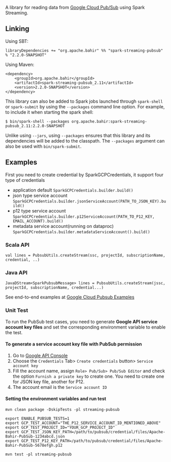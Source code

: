 A library for reading data from [Google Cloud Pub/Sub](https://cloud.google.com/pubsub/) using Spark Streaming.

## Linking

Using SBT:
    
    libraryDependencies += "org.apache.bahir" %% "spark-streaming-pubsub" % "2.2.0-SNAPSHOT"
    
Using Maven:
    
    <dependency>
        <groupId>org.apache.bahir</groupId>
        <artifactId>spark-streaming-pubsub_2.11</artifactId>
        <version>2.2.0-SNAPSHOT</version>
    </dependency>

This library can also be added to Spark jobs launched through `spark-shell` or `spark-submit` by using the `--packages` command line option.
For example, to include it when starting the spark shell:

    $ bin/spark-shell --packages org.apache.bahir:spark-streaming-pubsub_2.11:2.2.0-SNAPSHOT

Unlike using `--jars`, using `--packages` ensures that this library and its dependencies will be added to the classpath.
The `--packages` argument can also be used with `bin/spark-submit`.

## Examples

First you need to create credential by SparkGCPCredentials, it support four type of credentials
* application default
    `SparkGCPCredentials.builder.build()`
* json type service account
    `SparkGCPCredentials.builder.jsonServiceAccount(PATH_TO_JSON_KEY).build()`
* p12 type service account
    `SparkGCPCredentials.builder.p12ServiceAccount(PATH_TO_P12_KEY, EMAIL_ACCOUNT).build()`
* metadata service account(running on dataproc)
    `SparkGCPCredentials.builder.metadataServiceAccount().build()`

### Scala API
    
    val lines = PubsubUtils.createStream(ssc, projectId, subscriptionName, credential, ..)
    
### Java API
    
    JavaDStream<SparkPubsubMessage> lines = PubsubUtils.createStream(jssc, projectId, subscriptionName, credential...) 

See end-to-end examples at [Google Cloud Pubsub Examples](streaming-pubsub/examples)

### Unit Test

To run the PubSub test cases, you need to generate **Google API service account key files** and set the corresponding environment variable to enable the test.

#### To generate a service account key file with PubSub permission

1. Go to [Google API Console](console.cloud.google.com)
2. Choose the `Credentials` Tab> `Create credentials` button> `Service account key`
3. Fill the account name, assign `Role> Pub/Sub> Pub/Sub Editor` and check the option `Furnish a private key` to create one. You need to create one for JSON key file, another for P12.
4. The account email is the `Service account ID`

#### Setting the environment variables and run test

```
mvn clean package -DskipTests -pl streaming-pubsub

export ENABLE_PUBSUB_TESTS=1
export GCP_TEST_ACCOUNT="THE_P12_SERVICE_ACCOUNT_ID_MENTIONED_ABOVE"
export GCP_TEST_PROJECT_ID="YOUR_GCP_PROJECT_ID"
export GCP_TEST_JSON_KEY_PATH=/path/to/pubsub/credential/files/Apache-Bahir-PubSub-1234abcd.json
export GCP_TEST_P12_KEY_PATH=/path/to/pubsub/credential/files/Apache-Bahir-PubSub-5678efgh.p12

mvn test -pl streaming-pubsub
```
